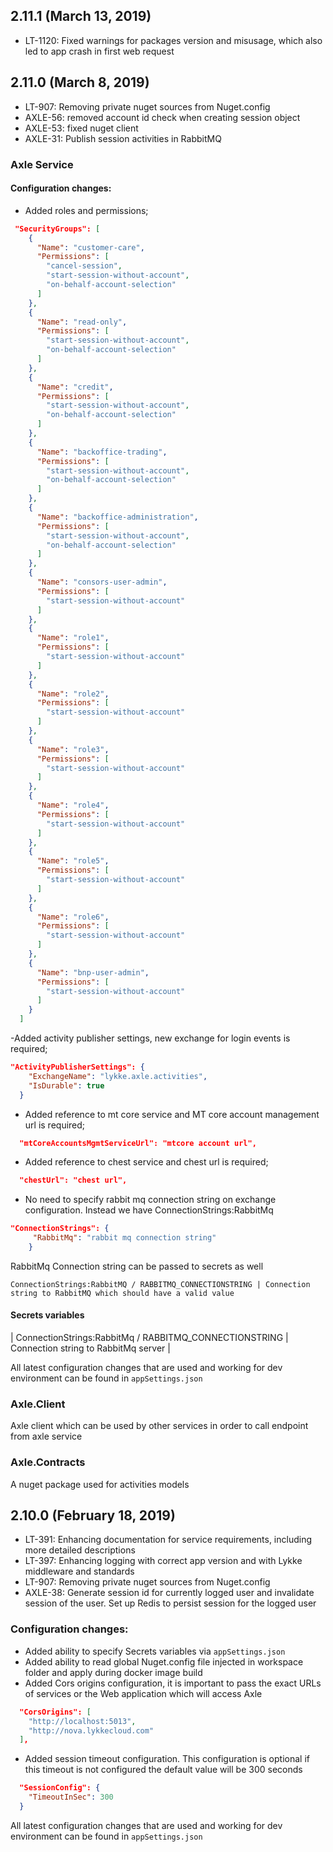 ## 2.11.1 (March 13, 2019)

* LT-1120: Fixed warnings for packages version and misusage, which also led to app crash in first web request

## 2.11.0 (March 8, 2019)

* LT-907: Removing private nuget sources from Nuget.config
* AXLE-56: removed account id check when creating session object
* AXLE-53: fixed nuget client
* AXLE-31: Publish session activities in RabbitMQ

### Axle Service

#### Configuration changes:

- Added roles and permissions;

```json
 "SecurityGroups": [
    {
      "Name": "customer-care",
      "Permissions": [
        "cancel-session",
        "start-session-without-account",
        "on-behalf-account-selection"
      ]
    },
    {
      "Name": "read-only",
      "Permissions": [
        "start-session-without-account",
        "on-behalf-account-selection"
      ]
    },
    {
      "Name": "credit",
      "Permissions": [
        "start-session-without-account",
        "on-behalf-account-selection"
      ]
    },
    {
      "Name": "backoffice-trading",
      "Permissions": [
        "start-session-without-account",
        "on-behalf-account-selection"
      ]
    },
    {
      "Name": "backoffice-administration",
      "Permissions": [
        "start-session-without-account",
        "on-behalf-account-selection"
      ]
    },
    {
      "Name": "consors-user-admin",
      "Permissions": [
        "start-session-without-account"
      ]
    },
    {
      "Name": "role1",
      "Permissions": [
        "start-session-without-account"
      ]
    },
    {
      "Name": "role2",
      "Permissions": [
        "start-session-without-account"
      ]
    },
    {
      "Name": "role3",
      "Permissions": [
        "start-session-without-account"
      ]
    },
    {
      "Name": "role4",
      "Permissions": [
        "start-session-without-account"
      ]
    },
    {
      "Name": "role5",
      "Permissions": [
        "start-session-without-account"
      ]
    },
    {
      "Name": "role6",
      "Permissions": [
        "start-session-without-account"
      ]
    },
    {
      "Name": "bnp-user-admin",
      "Permissions": [
        "start-session-without-account"
      ]
    }
  ]
```

-Added activity publisher settings, new exchange for login events is required;

```json
"ActivityPublisherSettings": {
    "ExchangeName": "lykke.axle.activities",
    "IsDurable": true
  }
```

- Added reference to mt core service and MT core account management url is required;

```json
  "mtCoreAccountsMgmtServiceUrl": "mtcore account url",
```

- Added reference to chest service and chest url is required;

```json
  "chestUrl": "chest url",
```

- No need to specify rabbit mq connection string on exchange configuration.
  Instead we have ConnectionStrings:RabbitMq
  
```json
"ConnectionStrings": {
	 "RabbitMq": "rabbit mq connection string"
	}
```

RabbitMq Connection string can be passed to secrets as well 

```
ConnectionStrings:RabbitMQ / RABBITMQ_CONNECTIONSTRING | Connection string to RabbitMQ which should have a valid value 
```

#### Secrets variables

  | ConnectionStrings:RabbitMq / RABBITMQ_CONNECTIONSTRING | Connection string to RabbitMq server |

All latest configuration changes that are used and working for dev environment can be found in ```appSettings.json```

### Axle.Client

Axle client which can be used by other services in order to call endpoint from axle service

### Axle.Contracts

A nuget package used for activities models


## 2.10.0 (February 18, 2019)

* LT-391: Enhancing documentation for service requirements, including more detailed descriptions
* LT-397: Enhancing logging with correct app version and with Lykke middleware and standards
* LT-907: Removing private nuget sources from Nuget.config
* AXLE-38: Generate session id for currently logged user and invalidate session of the user. Set up Redis to persist session for the logged user

### Configuration changes:

  - Added ability to specify Secrets variables via `appSettings.json`
  - Added ability to read global Nuget.config file injected in workspace folder and apply during docker image build
  - Added Cors origins configuration, it is important to pass the exact URLs of services or the Web application which will access Axle
 
  ```json
    "CorsOrigins": [ 
      "http://localhost:5013", 
      "http://nova.lykkecloud.com" 
    ],
  ```

  - Added session timeout configuration. This configuration is optional if this timeout is not configured the default value will be 300 seconds

  ```json
    "SessionConfig": {
      "TimeoutInSec": 300
    }
  ```

  All latest configuration changes that are used and working for dev environment can be found in ```appSettings.json```

